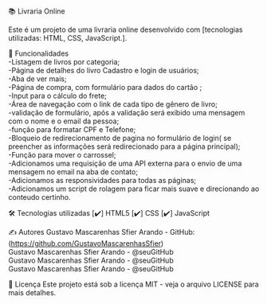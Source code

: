 📚 Livraria Online

Este é um projeto de uma livraria online desenvolvido com [tecnologias utilizadas: HTML, CSS, JavaScript.].


🚀 Funcionalidades<br>
-Listagem de livros por categoria;<br>
-Página de detalhes do livro Cadastro e login de usuários;<br>
-Aba de ver mais;<br>
-Página de compra, com formulário para dados do cartão ;<br>
-Input para o cálculo do frete;<br>
-Área de navegação com o link de  cada tipo de gênero de livro;<br>
-validação de formulário, após a validação será exibido uma mensagem com o nome e o email da pessoa;<br>
-função para formatar CPF e Telefone;<br>
-Bloqueio de redirecionamento de pagina no formulário de login( se preencher as informações será redirecionado para a página principal);<br>
-Função para mover o carrossel;<br>
-Adicionamos uma requisição de uma API externa para o envio de uma mensagem no email na aba de contato;<br>
-Adicionamos as responsividades para todas as páginas;<br>
-Adicionamos um script de rolagem para ficar mais suave e direcionando ao conteudo certinho.


🛠️ Tecnologias utilizadas [✔️] HTML5 [✔️] CSS [✔️] JavaScript <br>

✍️ Autores 
Gustavo Mascarenhas Sfier Arando - GitHub:(https://github.com/GustavoMascarenhasSfier) <br>
Gustavo Mascarenhas Sfier Arando - @seuGitHub <br>
Gustavo Mascarenhas Sfier Arando - @seuGitHub <br>
Gustavo Mascarenhas Sfier Arando - @seuGitHub<br>


📄 Licença Este projeto está sob a licença MIT - veja o arquivo LICENSE para mais detalhes.
